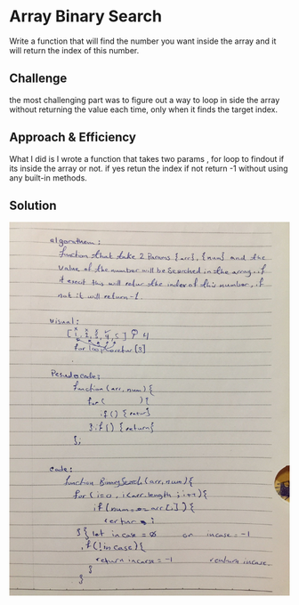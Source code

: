 # Array Binary Search

Write a function that will find the number you want inside the array and it will return the index of this number.

## Challenge

the most challenging part was to figure out a way to loop in side the array without returning the value each time, only when it finds the target index.

## Approach & Efficiency

What I did is I wrote a function that takes two params , for loop to findout if its inside the array or not. if yes retun the index if not return -1 without using any built-in methods.

## Solution

![whiteBoard](./assets/arrayBinarySearch.jpg)
